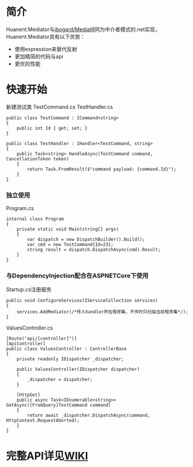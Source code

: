# 简介

Huanent.Mediator与[jbogard/MediatR](https://github.com/jbogard/MediatR)同为中介者模式的.net实现，Huanent.Mediator具有以下优势：

* 使用expression来替代反射
* 更加精简的代码与api
* 更优的性能

# 快速开始
新建测试类 TestCommand.cs TestHandler.cs

```
public class TestCommand : ICommand<string>
{
    public int Id { get; set; }
}
```
```
public class TestHandler : IHandler<TestCommand, string>
{
    public Task<string> HandleAsync(TestCommand command, CancellationToken token)
    {
        return Task.FromResult($"command payload: {command.Id}");
    }
}
```
### 独立使用
Program.cs
```
internal class Program
{
    private static void Main(string[] args)
    {
        var dispatch = new DispatchBuilder().Build();
        var cmd = new TestCommand{Id=23};
        string result = dispatch.DispatchAsync(cmd).Result;
    }
}

```

### 与DependencyInjection配合在ASPNETCore下使用
Startup.cs注册服务
```
public void ConfigureServices(IServiceCollection services)
{
    services.AddMediator(/*传入handler所在程序集，不传时只扫描当前程序集*/);
}

```
ValuesController.cs
```
[Route("api/[controller]")]
[ApiController]
public class ValuesController : ControllerBase
{
    private readonly IDispatcher _dispatcher;

    public ValuesController(IDispatcher dispatcher)
    {
        _dispatcher = dispatcher;
    }

    [HttpGet]
    public async Task<IEnumerable<string>> GetAsync([FromQuery]TestCommand command)
    {
        return await _dispatcher.DispatchAsync(command, HttpContext.RequestAborted);
    }
}

```

# 完整API详见[WIKI]()
